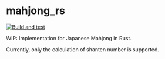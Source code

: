 # mahjong_rs

[![Build and test](https://github.com/h1g0/mahjong_rs/actions/workflows/build_and_test.yml/badge.svg)](https://github.com/h1g0/mahjong_rs/actions/workflows/build_and_test.yml)

WIP: Implementation for Japanese Mahjong in Rust.

Currently, only the calculation of shanten number is supported.

